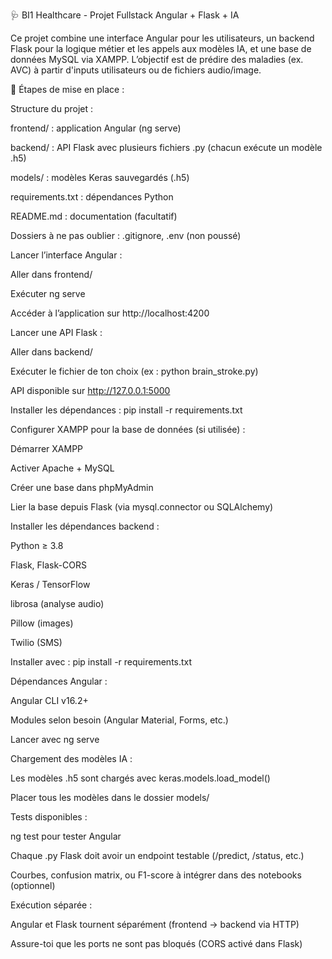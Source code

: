 🩺 BI1 Healthcare - Projet Fullstack Angular + Flask + IA

Ce projet combine une interface Angular pour les utilisateurs, un backend Flask pour la logique métier et les appels aux modèles IA, et une base de données MySQL via XAMPP. L’objectif est de prédire des maladies (ex. AVC) à partir d'inputs utilisateurs ou de fichiers audio/image.

🔧 Étapes de mise en place :

Structure du projet :

frontend/ : application Angular (ng serve)

backend/ : API Flask avec plusieurs fichiers .py (chacun exécute un modèle .h5)

models/ : modèles Keras sauvegardés (.h5)

requirements.txt : dépendances Python

README.md : documentation (facultatif)

Dossiers à ne pas oublier : .gitignore, .env (non poussé)

Lancer l’interface Angular :

Aller dans frontend/

Exécuter ng serve

Accéder à l’application sur http://localhost:4200

Lancer une API Flask :

Aller dans backend/

Exécuter le fichier de ton choix (ex : python brain_stroke.py)

API disponible sur http://127.0.0.1:5000

Installer les dépendances : pip install -r requirements.txt

Configurer XAMPP pour la base de données (si utilisée) :

Démarrer XAMPP

Activer Apache + MySQL

Créer une base dans phpMyAdmin

Lier la base depuis Flask (via mysql.connector ou SQLAlchemy)

Installer les dépendances backend :

Python ≥ 3.8

Flask, Flask-CORS

Keras / TensorFlow

librosa (analyse audio)

Pillow (images)

Twilio (SMS)

Installer avec : pip install -r requirements.txt

Dépendances Angular :

Angular CLI v16.2+

Modules selon besoin (Angular Material, Forms, etc.)

Lancer avec ng serve

Chargement des modèles IA :

Les modèles .h5 sont chargés avec keras.models.load_model()

Placer tous les modèles dans le dossier models/

Tests disponibles :

ng test pour tester Angular

Chaque .py Flask doit avoir un endpoint testable (/predict, /status, etc.)

Courbes, confusion matrix, ou F1-score à intégrer dans des notebooks (optionnel)

Exécution séparée :

Angular et Flask tournent séparément (frontend → backend via HTTP)

Assure-toi que les ports ne sont pas bloqués (CORS activé dans Flask)
